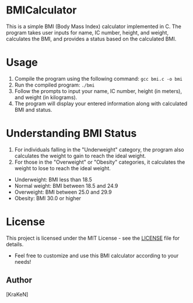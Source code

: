 # BMICalculator
This is a simple BMI (Body Mass Index) calculator implemented in C.
The program takes user inputs for name, IC number, height, and weight, calculates the BMI, and provides a status based on the calculated BMI.



# Usage

1. Compile the program using the following command: `gcc bmi.c -o bmi`
2. Run the compiled program: `./bmi`
3. Follow the prompts to input your name, IC number, height (in meters), and weight (in kilograms).
4. The program will display your entered information along with calculated BMI and status.

# Understanding BMI Status

1. For individuals falling in the "Underweight" category, the program also calculates the weight to gain to reach the ideal weight. 
2. For those in the "Overweight" or "Obesity" categories, it calculates the weight to lose to reach the ideal weight.
   
- Underweight: BMI less than 18.5
- Normal weight: BMI between 18.5 and 24.9
- Overweight: BMI between 25.0 and 29.9
- Obesity: BMI 30.0 or higher


# License

This project is licensed under the MIT License - see the [LICENSE](LICENSE) file for details.
- Feel free to customize and use this BMI calculator according to your needs!

## Author

[KraKeN]
